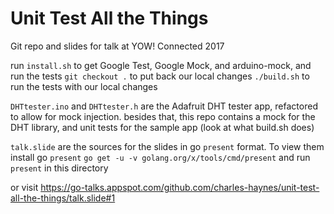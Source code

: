 # Unit Test All the Things
Git repo and slides for talk at YOW! Connected 2017

run `install.sh` to get Google Test, Google Mock, and arduino-mock, and run the tests
`git checkout .` to put back our local changes
`./build.sh` to run the tests with our local changes

`DHTtester.ino` and `DHTtester.h` are the Adafruit DHT tester app, refactored to allow for mock injection.
besides that, this repo contains a mock for the DHT library, and unit tests for the sample app (look at what build.sh does)

`talk.slide` are the sources for the slides in go `present` format. To view them install go `present`
`go get -u -v golang.org/x/tools/cmd/present`
and run `present` in this directory

or visit https://go-talks.appspot.com/github.com/charles-haynes/unit-test-all-the-things/talk.slide#1
